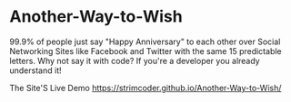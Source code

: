 # Another-Way-to-Wish
99.9% of people just say "Happy Anniversary" to each other over Social Networking Sites like Facebook and Twitter with the same 15 predictable letters. Why not say it with code? If you're a developer you already understand it!

The Site'S Live Demo
https://strimcoder.github.io/Another-Way-to-Wish/
